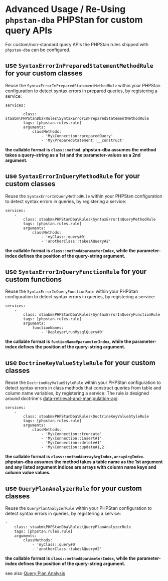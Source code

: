 # Advanced Usage / Re-Using `phpstan-dba` PHPStan for custom query APIs

For custom/non-standard query APIs the PHPStan rules shipped with `phpstan-dba` can be configured.

## use `SyntaxErrorInPreparedStatementMethodRule` for your custom classes

Reuse the `SyntaxErrorInPreparedStatementMethodRule` within your PHPStan configuration to detect syntax errors in prepared queries, by registering a service:

```
services:
    -
        class: staabm\PHPStanDba\Rules\SyntaxErrorInPreparedStatementMethodRule
        tags: [phpstan.rules.rule]
        arguments:
            classMethods:
                - 'My\Connection::preparedQuery'
                - 'My\PreparedStatement::__construct'
```

__the callable format is `class::method`. phpstan-dba assumes the method takes a query-string as a 1st and the parameter-values as a 2nd argument.__

## use `SyntaxErrorInQueryMethodRule` for your custom classes

Reuse the `SyntaxErrorInQueryMethodRule` within your PHPStan configuration to detect syntax errors in queries, by registering a service:

```
services:
    -
        class: staabm\PHPStanDba\Rules\SyntaxErrorInQueryMethodRule
        tags: [phpstan.rules.rule]
        arguments:
            classMethods:
                - 'myClass::query#0'
                - 'anotherClass::takesAQuery#2'
```

__the callable format is `class::method#parameterIndex`, while the parameter-index defines the position of the query-string argument.__

## use `SyntaxErrorInQueryFunctionRule` for your custom functions

Reuse the `SyntaxErrorInQueryFunctionRule` within your PHPStan configuration to detect syntax errors in queries, by registering a service:

```
services:
    -
        class: staabm\PHPStanDba\Rules\SyntaxErrorInQueryFunctionRule
        tags: [phpstan.rules.rule]
        arguments:
            functionNames:
                - 'Deployer\runMysqlQuery#0'
```

__the callable format is `funtionName#parameterIndex`, while the parameter-index defines the position of the query-string argument.__

## use `DoctrineKeyValueStyleRule` for your custom classes

Reuse the `DoctrineKeyValueStyleRule` within your PHPStan configuration to detect syntax errors in class methods that construct queries from table and column name variables, by registering a service:
The rule is designed around doctrine's [data-retrieval-and-manipulation-api](https://www.doctrine-project.org/projects/doctrine-dbal/en/current/reference/data-retrieval-and-manipulation.html#insert).

```
services:
    -
        class: staabm\PHPStanDba\Rules\DoctrineKeyValueStyleRule
        tags: [phpstan.rules.rule]
        arguments:
            classMethods:
                - 'My\Connection::truncate'
                - 'My\Connection::insert#1'
                - 'My\Connection::delete#1'
                - 'My\Connection::update#1,2'
```

__the callable format is `class::method#arrayArgIndex,arrayArgIndex`. phpstan-dba assumes the method takes a table name as the 1st argument and any listed argument indices are arrays with column name keys and column value values.__


## use `QueryPlanAnalyzerRule` for your custom classes

Reuse the `QueryPlanAnalyzerRule` within your PHPStan configuration to detect syntax errors in queries, by registering a service:

    -
        class: staabm\PHPStanDba\Rules\QueryPlanAnalyzerRule
        tags: [phpstan.rules.rule]
        arguments:
            classMethods:
                - 'myClass::query#0'
                - 'anotherClass::takesAQuery#2'

__the callable format is `class::method#parameterIndex`, while the parameter-index defines the position of the query-string argument.__

see also [Query Plan Analysis](https://github.com/staabm/phpstan-dba/blob/main/docs/query-plan-analysis.md)
